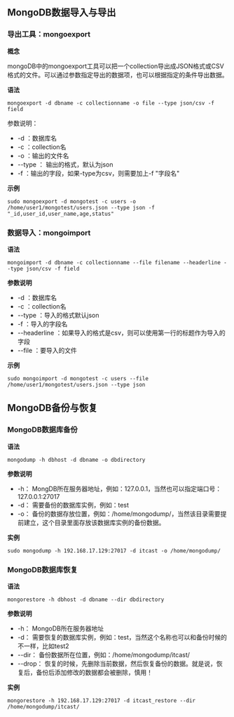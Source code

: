 ## MongoDB数据导入与导出

### 导出工具：mongoexport

**概念**

mongoDB中的mongoexport工具可以把一个collection导出成JSON格式或CSV格式的文件。可以通过参数指定导出的数据项，也可以根据指定的条件导出数据。

**语法**

```
mongoexport -d dbname -c collectionname -o file --type json/csv -f field
```

参数说明：

* -d ：数据库名
* -c ：collection名
* -o ：输出的文件名
* --type ： 输出的格式，默认为json
* -f ：输出的字段，如果-type为csv，则需要加上-f "字段名"

**示例**

```
sudo mongoexport -d mongotest -c users -o /home/user1/mongotest/users.json --type json -f  "_id,user_id,user_name,age,status"
```

### 数据导入：mongoimport

**语法**

```
mongoimport -d dbname -c collectionname --file filename --headerline --type json/csv -f field
```

**参数说明**
* -d ：数据库名
* -c ：collection名
* --type ：导入的格式默认json
* -f ：导入的字段名
* --headerline ：如果导入的格式是csv，则可以使用第一行的标题作为导入的字段
* --file ：要导入的文件

**示例**

```
sudo mongoimport -d mongotest -c users --file /home/user1/mongotest/users.json --type json
```

## MongoDB备份与恢复

### MongoDB数据库备份

**语法**

```
mongodump -h dbhost -d dbname -o dbdirectory
```

**参数说明**
* -h： MongDB所在服务器地址，例如：127.0.0.1，当然也可以指定端口号：127.0.0.1:27017
* -d： 需要备份的数据库实例，例如：test
* -o： 备份的数据存放位置，例如：/home/mongodump/，当然该目录需要提前建立，这个目录里面存放该数据库实例的备份数据。

**实例**

```
sudo mongodump -h 192.168.17.129:27017 -d itcast -o /home/mongodump/
```

### MongoDB数据库恢复

**语法**

```
mongorestore -h dbhost -d dbname --dir dbdirectory
```

**参数说明**

* -h： MongoDB所在服务器地址
* -d： 需要恢复的数据库实例，例如：test，当然这个名称也可以和备份时候的不一样，比如test2
* --dir： 备份数据所在位置，例如：/home/mongodump/itcast/
* --drop： 恢复的时候，先删除当前数据，然后恢复备份的数据。就是说，恢复后，备份后添加修改的数据都会被删除，慎用！

**实例**

```
mongorestore -h 192.168.17.129:27017 -d itcast_restore --dir /home/mongodump/itcast/
```
